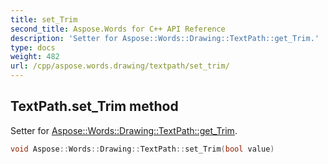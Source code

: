```yaml
---
title: set_Trim
second_title: Aspose.Words for C++ API Reference
description: 'Setter for Aspose::Words::Drawing::TextPath::get_Trim.'
type: docs
weight: 482
url: /cpp/aspose.words.drawing/textpath/set_trim/
---
```

## TextPath.set_Trim method


Setter for [Aspose::Words::Drawing::TextPath::get_Trim](../get_trim/).

```cpp
void Aspose::Words::Drawing::TextPath::set_Trim(bool value)
```

